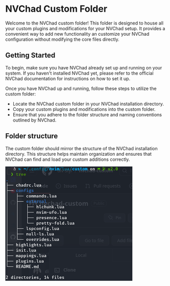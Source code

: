 # NVChad Custom Folder
Welcome to the NVChad custom folder! This folder is designed to house all your custom plugins and modifications for your NVChad setup. It provides a convenient way to add new functionality an customize your NVChad configuration without modifying the core files directly.


## Getting Started
To begin, make sure you have NVChad already set up and running on your system. If you haven't installed NVChad yet, please refer to the official NVChad documentation for instructions on how to set it up.

Once you have NVChad up and running, follow these steps to utilize the custom folder:

- Locate the NVChad custom folder in your NVChad installation directory.
- Copy your custom plugins and modifications into the custom folder.
- Ensure that you adhere to the folder structure and naming conventions outlined by NVChad.

## Folder structure
The custom folder should mirror the structure of the NVChad installation directory. This structure helps maintain organization and ensures that NVChad can find and load your custom additions correctly.

![Alt text](img/Screenshot%20from%202023-05-31%2002-23-14.png)
